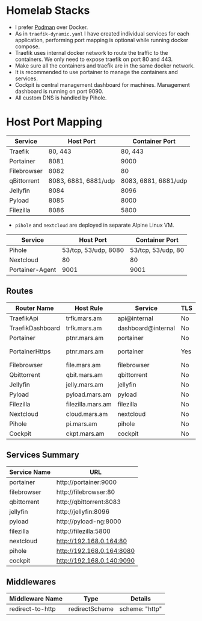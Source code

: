 # Homelab Stacks
- I prefer [Podman](https://podman.io) over Docker.
- As in `traefik-dynamic.yaml` I have created individual services for each application, performing port mapping is optional while running docker compose.
- Traefik uses internal docker network to route the traffic to the containers. We only need to expose traefik on port 80 and 443.
- Make sure all the containers and traefik are in the same docker network.
- It is recommended to use portainer to manage the containers and services.
- Cockpit is central management dashboard for machines. Management dashboard is running on port 9090.
- All custom DNS is handled by Pihole.

# Host Port Mapping
| Service           | Host Port            | Container Port        |
|-------------------|----------------------|-----------------------|
| Traefik           | 80, 443              | 80, 443               |
| Portainer         | 8081                 | 9000                  |
| Filebrowser       | 8082                 | 80                    |
| qBittorrent       | 8083, 6881, 6881/udp | 8083, 6881, 6881/udp  |
| Jellyfin          | 8084                 | 8096                  |
| Pyload            | 8085                 | 8000                  |
| Filezilla         | 8086                 | 5800                  |

- `pihole` and `nextcloud` are deployed in separate Alpine Linux VM.

| Service           | Host Port            | Container Port        |
|-------------------|----------------------|-----------------------|
| Pihole            | 53/tcp, 53/udp, 8080 | 53/tcp, 53/udp, 80    |
| Nextcloud         | 80                   | 80                    |
| Portainer-Agent   | 9001                 | 9001                  |

## Routes
| Router Name      | Host Rule      | Service        | TLS | Middlewares       |
|------------------|----------------|----------------|-----|-------------------|
| TraefikApi       | trfk.mars.am   | api@internal   | No  | None              |
| TraefikDashboard | trfk.mars.am   | dashboard@internal | No  | None              |
| Portainer        | ptnr.mars.am   | portainer      | No  | None              |
| PortainerHttps   | ptnr.mars.am   | portainer      | Yes | redirect-to-http  |
| Filebrowser      | file.mars.am   | filebrowser    | No  | None              |
| Qbittorrent      | qbit.mars.am   | qbittorrent    | No  | None              |
| Jellyfin         | jelly.mars.am  | jellyfin       | No  | None              |
| Pyload           | pyload.mars.am | pyload         | No  | None              |
| Filezilla        | filezilla.mars.am | filezilla    | No  | None              |
| Nextcloud        | cloud.mars.am  | nextcloud      | No  | None              |
| Pihole           | pi.mars.am     | pihole         | No  | None              |
| Cockpit          | ckpt.mars.am   | cockpit        | No  | None              |

## Services Summary
| Service Name | URL                        |
|--------------|----------------------------|
| portainer    | http://portainer:9000      |
| filebrowser  | http://filebrowser:80      |
| qbittorrent  | http://qbittorrent:8083    |
| jellyfin     | http://jellyfin:8096       |
| pyload       | http://pyload-ng:8000      |
| filezilla    | http://filezilla:5800      |
| nextcloud    | http://192.168.0.164:80    |
| pihole       | http://192.168.0.164:8080  |
| cockpit      | http://192.168.0.140:9090  |

## Middlewares
| Middleware Name | Type           | Details         |
|-----------------|----------------|-----------------|
| redirect-to-http | redirectScheme | scheme: "http"  |